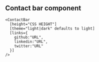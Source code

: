 ## Contact bar component
```
<ContactBar
  [height="CSS HEIGHT"]
  [theme="light|dark" defaults to light]
  [links={
    github:"URL",
    linkedin:"URL",
    twitter:"URL"    
  }]
/>
```
